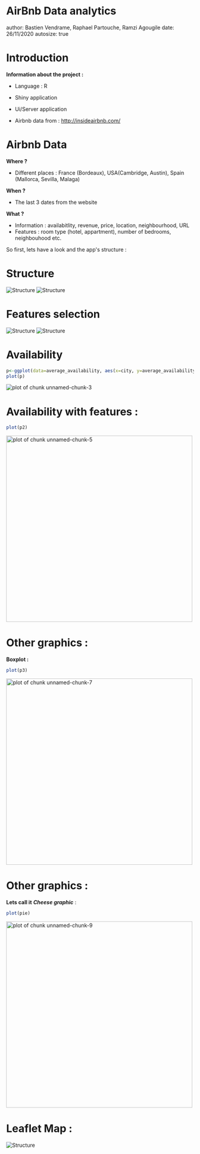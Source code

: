 AirBnb Data analytics
========================================================
author: Bastien Vendrame, Raphael Partouche, Ramzi Agougile
date: 26/11/2020
autosize: true




Introduction
========================================================

**Information about the project :**
 
- Language : R

- Shiny application


- Ui/Server application


- Airbnb data from : http://insideairbnb.com/ 


Airbnb Data
========================================================
**Where ?**
- Different places : France (Bordeaux), USA(Cambridge, Austin), Spain (Mallorca, Sevilla, Malaga)

**When ?**

- The last 3 dates from the website

**What ?**
- Information : availabitlity, revenue, price, location, neighbourhood, URL
- Features : room type (hotel, appartment), number of bedrooms, neighbouhood etc.

So first, lets have a look and the app's structure : 



Structure
========================================================

![Structure](www/comparator.png)  ![Structure](www/map.png)


Features selection
========================================================
![Structure](www/selectCity.png)  ![Structure](www/selectFeatures.png)

Availability
========================================================




```r
p<-ggplot(data=average_availability, aes(x=city, y=average_availability_30,fill=city)) + geom_bar(stat="identity", position=position_dodge())+geom_text(aes(label=average_availability_30), vjust=1.6, color="white",position = position_dodge(0.9), size=3.5) +scale_fill_brewer(palette="Blues")
plot(p)
```

![plot of chunk unnamed-chunk-3](rmd_presentation-figure/unnamed-chunk-3-1.png)

Availability with features :
========================================================




```r
plot(p2)
```

<img src="rmd_presentation-figure/unnamed-chunk-5-1.png" title="plot of chunk unnamed-chunk-5" alt="plot of chunk unnamed-chunk-5" width="500px" />

Other graphics :
========================================================

**Boxplot :**




```r
plot(p3)
```

<img src="rmd_presentation-figure/unnamed-chunk-7-1.png" title="plot of chunk unnamed-chunk-7" alt="plot of chunk unnamed-chunk-7" width="500px" />

Other graphics :
========================================================

**Lets call it** ***Cheese graphic*** :




```r
plot(pie)
```

<img src="rmd_presentation-figure/unnamed-chunk-9-1.png" title="plot of chunk unnamed-chunk-9" alt="plot of chunk unnamed-chunk-9" width="500px" />

Leaflet Map :
========================================================
![Structure](www/leaflet.png)

